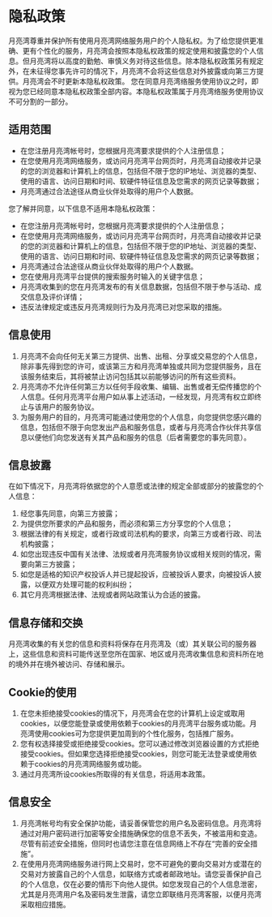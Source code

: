 # 隐私政策

月亮湾尊重并保护所有使用月亮湾网络服务用户的个人隐私权。为了给您提供更准确、更有个性化的服务，月亮湾会按照本隐私权政策的规定使用和披露您的个人信息。但月亮湾将以高度的勤勉、审慎义务对待这些信息。除本隐私权政策另有规定外，在未征得您事先许可的情况下，月亮湾不会将这些信息对外披露或向第三方提供。月亮湾会不时更新本隐私权政策。 您在同意月亮湾络服务使用协议之时，即视为您已经同意本隐私权政策全部内容。本隐私权政策属于月亮湾络服务使用协议不可分割的一部分。

## 适用范围
- 在您注册月亮湾帐号时，您根据月亮湾要求提供的个人注册信息；- 在您使用月亮湾网络服务，或访问月亮湾平台网页时，月亮湾自动接收并记录的您的浏览器和计算机上的信息，包括但不限于您的IP地址、浏览器的类型、使用的语言、访问日期和时间、软硬件特征信息及您需求的网页记录等数据；- 月亮湾通过合法途径从商业伙伴处取得的用户个人数据。

您了解并同意，以下信息不适用本隐私权政策：
- 在您注册月亮湾帐号时，您根据月亮湾要求提供的个人注册信息；- 在您使用月亮湾网络服务，或访问月亮湾平台网页时，月亮湾自动接收并记录的您的浏览器和计算机上的信息，包括但不限于您的IP地址、浏览器的类型、使用的语言、访问日期和时间、软硬件特征信息及您需求的网页记录等数据；- 月亮湾通过合法途径从商业伙伴处取得的用户个人数据。- 您在使用月亮湾平台提供的搜索服务时输入的关键字信息；- 月亮湾收集到的您在月亮湾发布的有关信息数据，包括但不限于参与活动、成交信息及评价详情；- 违反法律规定或违反月亮湾规则行为及月亮湾已对您采取的措施。## 信息使用1. 月亮湾不会向任何无关第三方提供、出售、出租、分享或交易您的个人信息，除非事先得到您的许可，或该第三方和月亮湾单独或共同为您提供服务，且在该服务结束后，其将被禁止访问包括其以前能够访问的所有这些资料。
2. 月亮湾亦不允许任何第三方以任何手段收集、编辑、出售或者无偿传播您的个人信息。任何月亮湾平台用户如从事上述活动，一经发现，月亮湾有权立即终止与该用户的服务协议。
3. 为服务用户的目的，月亮湾可能通过使用您的个人信息，向您提供您感兴趣的信息，包括但不限于向您发出产品和服务信息，或者与月亮湾合作伙伴共享信息以便他们向您发送有关其产品和服务的信息（后者需要您的事先同意）。## 信息披露
在如下情况下，月亮湾将依据您的个人意愿或法律的规定全部或部分的披露您的个人信息：

1. 经您事先同意，向第三方披露；
2. 为提供您所要求的产品和服务，而必须和第三方分享您的个人信息；
3. 根据法律的有关规定，或者行政或司法机构的要求，向第三方或者行政、司法机构披露；
4. 如您出现违反中国有关法律、法规或者月亮湾服务协议或相关规则的情况，需要向第三方披露；
5. 如您是适格的知识产权投诉人并已提起投诉，应被投诉人要求，向被投诉人披露，以便双方处理可能的权利纠纷；
6. 其它月亮湾根据法律、法规或者网站政策认为合适的披露。
## 信息存储和交换月亮湾收集的有关您的信息和资料将保存在月亮湾及（或）其关联公司的服务器上，这些信息和资料可能传送至您所在国家、地区或月亮湾收集信息和资料所在地的境外并在境外被访问、存储和展示。
## Cookie的使用1. 在您未拒绝接受cookies的情况下，月亮湾会在您的计算机上设定或取用cookies，以便您能登录或使用依赖于cookies的月亮湾平台服务或功能。月亮湾使用cookies可为您提供更加周到的个性化服务，包括推广服务。
2. 您有权选择接受或拒绝接受cookies。您可以通过修改浏览器设置的方式拒绝接受cookies。但如果您选择拒绝接受cookies，则您可能无法登录或使用依赖于cookies的月亮湾网络服务或功能。
3. 通过月亮湾所设cookies所取得的有关信息，将适用本政策。
## 信息安全1. 月亮湾帐号均有安全保护功能，请妥善保管您的用户名及密码信息。月亮湾将通过对用户密码进行加密等安全措施确保您的信息不丢失，不被滥用和变造。尽管有前述安全措施，但同时也请您注意在信息网络上不存在“完善的安全措施”。
2. 在使用月亮湾网络服务进行网上交易时，您不可避免的要向交易对方或潜在的交易对方披露自己的个人信息，如联络方式或者邮政地址。请您妥善保护自己的个人信息，仅在必要的情形下向他人提供。如您发现自己的个人信息泄密，尤其是月亮湾用户名及密码发生泄露，请您立即联络月亮湾客服，以便月亮湾采取相应措施。


